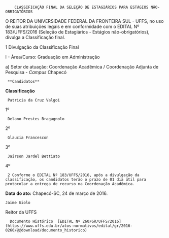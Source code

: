         CLASSIFICAÇÃO FINAL DA SELEÇÃO DE ESTAGIÁRIOS PARA ESTÁGIOS NÃO-OBRIGATÓRIOS  

O REITOR DA UNIVERSIDADE FEDERAL DA FRONTEIRA SUL - UFFS, no uso de suas atribuições legais e em conformidade com o EDITAL Nº 183/UFFS/2016 (Seleção de Estagiários - Estágios não-obrigatórios), divulga a Classificação final.

 1 Divulgação da Classificação Final

 I - Área/Curso: Graduação em Administração

 a) Setor de atuação: Coordenação Acadêmica / Coordenação Adjunta de Pesquisa - *Campus* Chapecó

     **Candidatos**

   **Classificação**

     Patricia da Cruz Valgoi

   1º 

     Delano Prestes Bragagnolo

   2º 

     Glaucia Francescon

   3º 

     Jairson Jardel Bettiato

   4º 

     2 Conforme o EDITAL Nº 183/UFFS/2016, após a divulgação da classificação, os candidatos terão o prazo de 01 dia útil para protocolar a entrega de recurso na Coordenação Acadêmica.

  

   **Data do ato:** Chapecó-SC, 24 de março de 2016.   
 

    Jaime Giolo   
 Reitor da UFFS 

      Documento Histórico  [EDITAL Nº 260/GR/UFFS/2016](https://www.uffs.edu.br/atos-normativos/edital/gr/2016-0260/@@download/documento_historico)     
      